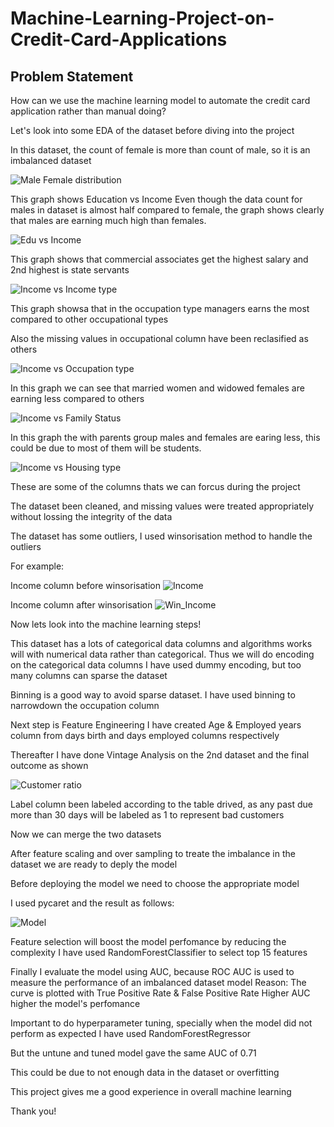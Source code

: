 # Machine-Learning-Project-on-Credit-Card-Applications

## Problem Statement

How can we use the machine learning model to automate the credit card application rather than manual doing?

Let's look into some EDA of the dataset before diving into the project

In this dataset, the count of female is more than count of male, so it is an imbalanced dataset

![Male Female distribution](https://user-images.githubusercontent.com/100771366/167237083-67289f02-3d8d-44e9-b0ca-9d869d530325.jpg)

This graph shows Education vs Income
Even though the data count for males in dataset is almost half compared to female, the graph shows clearly 
that males are earning much high than females.

![Edu vs Income](https://user-images.githubusercontent.com/100771366/167236569-93573a42-e717-4e53-8a15-7ad249da5092.jpg)

This graph shows that commercial associates get the highest salary and 2nd highest is state servants

![Income vs Income type](https://user-images.githubusercontent.com/100771366/167237089-4e747fc7-2efa-4760-96a5-952574d9e8ad.jpg)

This graph showsa that in the occupation type managers earns the most compared to other occupational types

Also the missing values in occupational column have been reclasified as others

![Income vs Occupation type](https://user-images.githubusercontent.com/100771366/167237092-b45472b0-dd29-4210-96f8-6ee855695cf1.jpg)

In this graph we can see that married women and widowed females are earning less compared to others

![Income vs Family Status](https://user-images.githubusercontent.com/100771366/167237097-5028808c-be3e-4c67-b37b-165569d27820.jpg)

In this graph the with parents group males and females are earing less, this could be due to most of them will be students.

![Income vs Housing type](https://user-images.githubusercontent.com/100771366/167237099-85ddbe60-ca36-4323-a30c-d79348627d64.jpg)

These are some of the columns thats we can forcus during the project

The dataset been cleaned, and missing values were treated appropriately without lossing the integrity of the data

The dataset has some outliers, I used winsorisation method to handle the outliers

For example:

Income column before winsorisation 
![Income](https://user-images.githubusercontent.com/100771366/167237587-b6eb1f9f-9250-4e53-8507-6f191d6a887e.jpg)


Income column after winsorisation 
![Win_Income](https://user-images.githubusercontent.com/100771366/167237590-8e34cd5d-d37a-459c-adfb-caddc882cd39.jpg)

Now lets look into the machine learning steps!

This dataset has a lots of categorical data columns and algorithms works will with numerical data rather than categorical.
Thus we will do encoding on the categorical data columns 
I have used dummy encoding, but too many columns can sparse the dataset

Binning is a good way to avoid sparse dataset. I have used binning to narrowdown the occupation column

Next step is Feature Engineering
I have created Age & Employed years column from days birth and days employed columns respectively

Thereafter I have done Vintage Analysis on the 2nd dataset and the final outcome as shown

![Customer ratio](https://user-images.githubusercontent.com/100771366/167238468-c1d5e5d6-b356-48bc-9276-ce39e6bcc271.jpg)

Label column been labeled according to the table drived, as any past due more than 30 days will be labeled as 1 to represent bad customers

Now we can merge the two datasets

After feature scaling and over sampling to treate the imbalance in the dataset we are ready to deply the model

Before deploying the model we need to choose the appropriate model

I used pycaret and the result as follows:

![Model](https://user-images.githubusercontent.com/100771366/167238472-fa4a6ba3-032c-477f-a447-50e4155d05f0.jpg)

Feature selection will boost the model perfomance by reducing the complexity
I have used RandomForestClassifier to select top 15 features

Finally I evaluate the model using AUC, because
  ROC AUC is used to measure the performance of an imbalanced dataset model
  Reason: The curve is plotted with True Positive Rate & False Positive Rate 
  Higher AUC higher the model's perfomance
  
Important to do hyperparameter tuning, specially when the model did not perform as expected
I have used RandomForestRegressor

But the untune and tuned model gave the same AUC of 0.71 

This could be due to not enough data in the dataset or overfitting

This project gives me a good experience in overall machine learning

Thank you!





